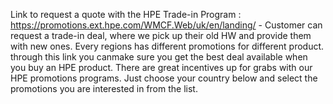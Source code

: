 Link to request a quote with the HPE Trade-in Program : https://promotions.ext.hpe.com/WMCF.Web/uk/en/landing/ - Customer can request a trade-in deal, where we pick up their old HW and provide them with new ones. Every regions has different promotions for different product. through this link you canmake sure you get the best deal available when you buy an HPE product.
There are great incentives up for grabs with our HPE promotions programs.
Just choose your country below and select the promotions you are interested in from the list.